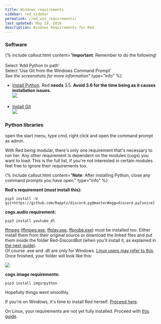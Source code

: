 ```yaml
---
title: Windows requirements
sidebar: red_sidebar
permalink: /red_win_requirements/
last_updated: May 19, 2016
description: Windows Requirements for Red.
---
```


### Software
{% include callout.html content="**Important**: Remember to do the following!<br/><br/>Select 'Add Python to path'<br/>Select 'Use Git from the Windows Command Prompt'<br/>*See the screenshots for more information*" type="info" %}
- [Install Python](https://www.python.org/downloads/). Red **needs** 3.5. **Avoid 3.6 for the time being as it causes installation issues.**  
![](http://i.imgur.com/dfsaVLx.png)<br/><br/>
- [Install Git](https://git-scm.com/download/win)  
![](http://i.imgur.com/guis7EE.png)  

### Python libraries

open the start menu, type cmd, right click and open the command prompt as admin.  

With Red being modular, there's only one requirement that's necessary to run her. Any other requirement is dependent on the modules (cogs) you want to load. This is the full list, if you're not interested in certain modules feel free to ignore their requirements too.

{% include callout.html content="**Note**: After installing Python, close any command prompts you have open." type="info" %}

**Red's requirement (_must_ install this):**

```
pip3 install -U git+https://github.com/Rapptz/discord.py@master#egg=discord.py[voice]
```

**cogs.audio requirement:**

```
pip3 install youtube_dl
```

[ffmpeg](https://www.ffmpeg.org/download.html) ([ffmpeg.exe](https://github.com/Twentysix26/Red-DiscordBot/raw/master/ffmpeg.exe), [ffplay.exe](https://github.com/Twentysix26/Red-DiscordBot/raw/master/ffplay.exe), [ffprobe.exe](https://github.com/Twentysix26/Red-DiscordBot/raw/master/ffprobe.exe)) must be installed too. Either install them from their original source or download the linked files and put them inside the folder Red-DiscordBot (when you'll install it, as explained in [the next guide](/Red-Docs/red_install_win)).  
Of course .exe and .dll are only for Windows. [Linux users may refer to this](/Red-Docs/red_install_linux).  
Once finished, your folder will look like this:  

![](http://i.imgur.com/OlELPTk.png)

**cogs.image requirements:**

```
pip3 install imgurpython
```

Hopefully things went smoothly.  

If you're on Windows, it's time to install Red herself.
[Proceed here](/Red-Docs/red_install_win).  

On Linux, your requirements are not yet fully installed. Proceed with [this guide](/Red-Docs/red_install_linux).
